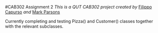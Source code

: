 #CAB302 Assignment 2
*This is a QUT CAB302 project created by* <u>Filippo Capurso</u> *and* <u>Mark Parsons</u>

Currently completing and testing Pizza() and Customer() classes together with the relevant subclasses.

